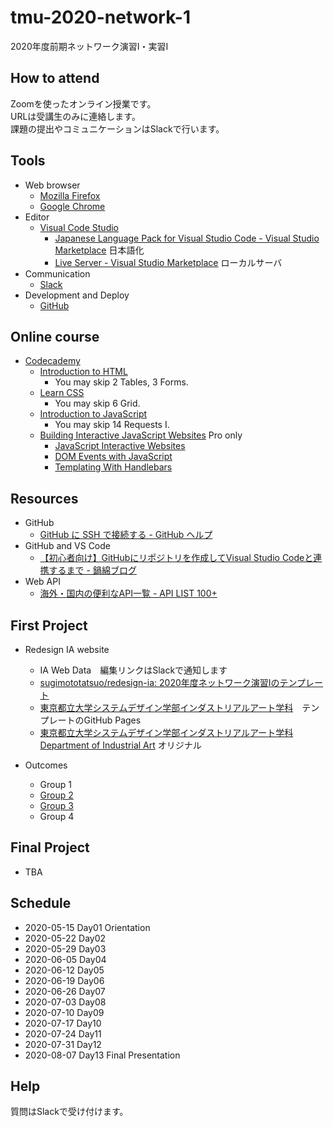# tmu-2020-network-1
2020年度前期ネットワーク演習I・実習I

## How to attend

Zoomを使ったオンライン授業です。  
URLは受講生のみに連絡します。  
課題の提出やコミュニケーションはSlackで行います。

## Tools

- Web browser
  - [Mozilla Firefox](https://www.mozilla.org/ja/firefox/)
  - [Google Chrome](https://www.google.co.jp/chrome/)
- Editor
  - [Visual Code Studio](https://code.visualstudio.com/)
    - [Japanese Language Pack for Visual Studio Code - Visual Studio Marketplace](https://marketplace.visualstudio.com/items?itemName=MS-CEINTL.vscode-language-pack-ja) 日本語化
    - [Live Server - Visual Studio Marketplace](https://marketplace.visualstudio.com/items?itemName=ritwickdey.LiveServer) ローカルサーバ
- Communication
  - [Slack](https://slack.com/)
- Development and Deploy
  - [GitHub](https://github.com/)
  
## Online course

- [Codecademy](https://www.codecademy.com/)
  - [Introduction to HTML](https://www.codecademy.com/learn/learn-html)
      - You may skip 2 Tables, 3 Forms.
  - [Learn CSS](https://www.codecademy.com/learn/learn-css)
      - You may skip 6 Grid.
  - [Introduction to JavaScript](https://www.codecademy.com/learn/introduction-to-javascript)
      - You may skip 14 Requests I.
  - [Building Interactive JavaScript Websites](https://www.codecademy.com/learn/build-interactive-websites) Pro only
     - [JavaScript Interactive Websites](https://www.codecademy.com/learn/build-interactive-websites/modules/web-dev-interactive-websites)
     - [DOM Events with JavaScript](https://www.codecademy.com/learn/build-interactive-websites/modules/dom-javascript-events)
     - [Templating With Handlebars](https://www.codecademy.com/learn/build-interactive-websites/modules/templating-with-handlebars)
## Resources

- GitHub
  - [GitHub に SSH で接続する - GitHub ヘルプ](https://help.github.com/ja/github/authenticating-to-github/connecting-to-github-with-ssh)
- GitHub and VS Code
  - [【初心者向け】GitHubにリポジトリを作成してVisual Studio Codeと連携するまで - 鍋綿ブログ](https://www.micknabewata.com/entry/github/vscode-sync)
- Web API
  - [海外・国内の便利なAPI一覧 - API LIST 100+](http://smsurf.app-rox.com/api/)

## First Project

- Redesign IA website
  - IA Web Data　編集リンクはSlackで通知します
  - [sugimototatsuo/redesign-ia: 2020年度ネットワーク演習Iのテンプレート](https://github.com/sugimototatsuo/redesign-ia/)
  - [東京都立大学システムデザイン学部インダストリアルアート学科](https://sugimototatsuo.github.io/redesign-ia/)　テンプレートのGitHub Pages
  - [東京都立大学システムデザイン学部インダストリアルアート学科 Department of Industrial Art](http://industrial-art.sd.tmu.ac.jp/) オリジナル

- Outcomes
  - Group 1
  - [Group 2](https://taiki4532.github.io/redesign-ia/)
  - [Group 3](https://sumikko-mountain.github.io/redesign-ia/)
  - Group 4
  
## Final Project

- TBA

## Schedule

- 2020-05-15 Day01 Orientation
- 2020-05-22 Day02
- 2020-05-29 Day03
- 2020-06-05 Day04
- 2020-06-12 Day05
- 2020-06-19 Day06
- 2020-06-26 Day07
- 2020-07-03 Day08
- 2020-07-10 Day09
- 2020-07-17 Day10
- 2020-07-24 Day11
- 2020-07-31 Day12
- 2020-08-07 Day13 Final Presentation

## Help

質問はSlackで受け付けます。
